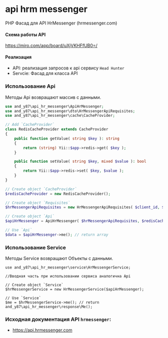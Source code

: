 # api hrm messenger

PHP Фасад для API HrMessenger (hrmessenger.com)

#### Схема работы API
https://miro.com/app/board/uXjVKHFfUB0=/

#### Реализация
 - API: реализация запросов к api сервису `Head Hunter`
 - Servcie: Фасад для класса API
   
### Использование Api
Методы Api возвращают массив с данными.
```php
use and_y87\api_hr_messenger\ApiHrMessenger;
use and_y87\api_hr_messenger\dto\HrMessengerApiRequisites;
use and_y87\api_hr_messenger\cache\CacheProvider;

// Add `CacheProvider`
class RedisCacheProvider extends CacheProvider
{
    public function getValue( string $key ): string
    {
        return (string) Yii::$app->redis->get( $key );
    }

    public function setValue( string $key, mixed $value ): bool
    {
        return Yii::$app->redis->set( $key, $value );
    }
}

// Create object `CacheProvider`
$redisCacheProvider = new RedisCacheProvider();

// Create object `Requisites`
$hrMessengerApiRequisites = new HrMessengerApiRequisites( $client_id, $client_secret );

// Create object `Api`
$apiHrMessenger = ApiHrMessenger( $hrMessengerApiRequisites, $redisCacheProvider );

// Use `Api`
$data = $apiHrMessenger->me(); // return array
```
### Использование Service
Методы Service возвращают Объекты с данными.
```
use and_y87\api_hr_messenger\service\HrMessengerService;

//Вводная часть при использовании сервиса аналогична Api

// Create object `Service`
$hrMessengerService = new HrMessengerService($apiHrMessenger);

// Use `Service`
$me = $hrMessengerService->me(); // return and_y87\api_hr_messenger\response\Me();
```

### Исходная документация API `hrmessenger`: 
 - https://api.hrmessenger.com
